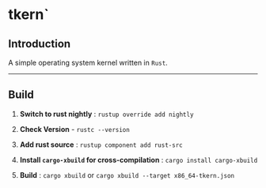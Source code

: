 # tkern`

## Introduction

A simple operating system kernel written in `Rust`.

---

## Build

1. **Switch to rust nightly** : `rustup override add nightly`

2. **Check Version** - `rustc --version`

3. **Add rust source** : `rustup component add rust-src`

4. **Install `cargo-xbuild` for cross-compilation** : `cargo install cargo-xbuild`

5. **Build** : `cargo xbuild` or `cargo xbuild --target x86_64-tkern.json` 
